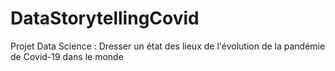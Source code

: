 # DataStorytellingCovid
Projet Data Science : Dresser un état des lieux de l'évolution de la pandémie de Covid-19 dans le monde
